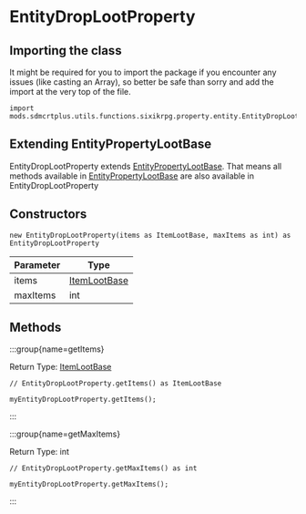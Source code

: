 # EntityDropLootProperty

## Importing the class

It might be required for you to import the package if you encounter any issues (like casting an Array), so better be safe than sorry and add the import at the very top of the file.
```zenscript
import mods.sdmcrtplus.utils.functions.sixikrpg.property.entity.EntityDropLootProperty;
```


## Extending EntityPropertyLootBase

EntityDropLootProperty extends [EntityPropertyLootBase](/mods/sdmcrtplus/utils/functions/sixikrpg/property/entity/EntityPropertyLootBase). That means all methods available in [EntityPropertyLootBase](/mods/sdmcrtplus/utils/functions/sixikrpg/property/entity/EntityPropertyLootBase) are also available in EntityDropLootProperty

## Constructors


```zenscript
new EntityDropLootProperty(items as ItemLootBase, maxItems as int) as EntityDropLootProperty
```
| Parameter |                                         Type                                         |
|-----------|--------------------------------------------------------------------------------------|
| items     | [ItemLootBase](/mods/sdmcrtplus/utils/functions/sixikrpg/property/loot/ItemLootBase) |
| maxItems  | int                                                                                  |



## Methods

:::group{name=getItems}

Return Type: [ItemLootBase](/mods/sdmcrtplus/utils/functions/sixikrpg/property/loot/ItemLootBase)

```zenscript
// EntityDropLootProperty.getItems() as ItemLootBase

myEntityDropLootProperty.getItems();
```

:::

:::group{name=getMaxItems}

Return Type: int

```zenscript
// EntityDropLootProperty.getMaxItems() as int

myEntityDropLootProperty.getMaxItems();
```

:::


